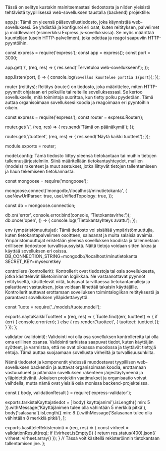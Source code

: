 Tässä on selitys kustakin mainitsemastasi tiedostosta ja niiden yleisistä tehtävistä tyypillisessä web-sovelluksen taustalla (backend) projektille:

app.js: Tämä on yleensä pääsovellustiedosto, joka käynnistää web-sovelluksesi. Se yhdistää ja konfiguroi eri osat, kuten reitityksen, palvelimet ja middlewaret (esimerkiksi Express.js-sovelluksissa). Se myös määrittää kuuntelijan (usein HTTP-palvelimen), joka odottaa ja reagoi saapuviin HTTP-pyyntöihin.

const express = require('express');
const app = express();
const port = 3000;

app.get('/', (req, res) => {
res.send('Tervetuloa web-sovellukseen!');
});

app.listen(port, () => {
console.log(`Sovellus kuuntelee porttia ${port}`);
});

router (reititys): Reititys (router) on tiedosto, joka määrittelee, miten HTTP-pyynnöt ohjataan eri polkuille tai reiteille sovelluksessasi. Se kertoo sovellukselle, mitä toimintoja suorittaa, kun tietty polku pyydetään. Tämä auttaa organisoimaan sovelluksesi koodia ja reagoimaan eri pyyntöihin oikein.

const express = require('express');
const router = express.Router();

router.get('/', (req, res) => {
res.send('Tämä on päänäkymä');
});

router.get('/tuotteet', (req, res) => {
res.send('Näytä kaikki tuotteet');
});

module.exports = router;

model.config: Tämä tiedosto liittyy yleensä tietokantaan tai muihin tietojen tallennusjärjestelmiin. Siinä määritellään tietokantayhteydet, mallien (models) rakenteet ja muut asetukset, jotka liittyvät tietojen tallentamiseen ja haun tekemiseen tietokannasta.

const mongoose = require('mongoose');

mongoose.connect('mongodb://localhost/minutietokanta', {
useNewUrlParser: true,
useUnifiedTopology: true,
});

const db = mongoose.connection;

db.on('error', console.error.bind(console, 'Tietokantavirhe:'));
db.once('open', () => {
console.log('Tietokantayhteys avattu');
});

env (ympäristömuuttujat): Tämä tiedosto voi sisältää ympäristömuuttujia, kuten tietokantapalvelimen osoitteen, salasanat ja muita salaisia avaimia. Ympäristömuuttujat eristetään yleensä sovelluksen koodista ja tallennetaan erilliseen tiedostoon turvallisuussyistä. Näitä tietoja voidaan sitten lukea ja käyttää sovelluksen eri osissa.
DB_CONNECTION_STRING=mongodb://localhost/minutietokanta
SECRET_KEY=mysecretkey

controllers (kontrollerit): Kontrollerit ovat tiedostoja tai osia sovelluksesta, jotka käsittelevät liiketoiminnan logiikkaa. Ne vastaanottavat pyynnöt reititykseltä, käsittelevät niitä, kutsuvat tarvittaessa tietokantamalleja ja palauttavat vastauksen, joka voidaan lähettää takaisin käyttäjälle. Kontrollerit auttavat erottamaan sovelluksen toimintalogiikan reitityksestä ja parantavat sovelluksen ylläpidettävyyttä.

const Tuote = require('../models/tuote.model');

exports.naytaKaikkiTuotteet = (req, res) => {
Tuote.find((err, tuotteet) => {
if (err) {
console.error(err);
} else {
res.render('tuotteet', { tuotteet: tuotteet });
}
});
};

validator (validointi): Validointi voi olla osa sovelluksen kontrollereita tai olla oma erillinen osansa. Validointi tarkistaa saapuvat tiedot, kuten käyttäjän syötteet, ja varmistaa, että ne ovat oikeassa muodossa ja täyttävät tiettyjä ehtoja. Tämä auttaa suojaamaan sovellusta virheiltä ja turvallisuusuhkilta.

Nämä tiedostot ja komponentit yhdessä muodostavat tyypillisen web-sovelluksen backendin ja auttavat organisoimaan koodia, erottamaan vastuualueet ja pitämään sovelluksen rakenteen järjestäytyneenä ja ylläpidettävänä. Jokaisen projektin vaatimukset ja organisaatio voivat vaihdella, mutta nämä ovat yleisiä osia monissa backend-projekteissa.

const { body, validationResult } = require('express-validator');

exports.tarkistaKayttajatiedot = [
body('kayttajanimi').isLength({ min: 5 }).withMessage('Käyttäjänimen tulee olla vähintään 5 merkkiä pitkä'),
body('salasana').isLength({ min: 8 }).withMessage('Salasanan tulee olla vähintään 8 merkkiä pitkä'),
];

exports.kasitteleRekisterointi = (req, res) => {
const virheet = validationResult(req);
if (!virheet.isEmpty()) {
return res.status(400).json({ virheet: virheet.array() });
}
// Tässä voit käsitellä rekisteröinnin tietokantaan tallentamisen jne.
};
